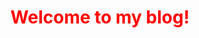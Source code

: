 <!DOCTYPE html>
<html>
  <head>
    
  </head>
  <style>
    h1 { color:red; 
        text-align: center; }
  </style>
  <body>
    <h1>Welcome to my blog!</h1>
  </body>
</html>
